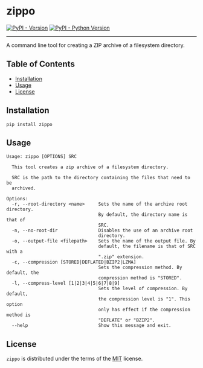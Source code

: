 # zippo

[![PyPI - Version](https://img.shields.io/pypi/v/zippo.svg)](https://pypi.org/project/zippo)
[![PyPI - Python Version](https://img.shields.io/pypi/pyversions/zippo.svg)](https://pypi.org/project/zippo)

-----
A command line tool for creating a ZIP archive of a filesystem directory.

## Table of Contents

- [Installation](#installation)
- [Usage](#usage)
- [License](#license)

## Installation

```console
pip install zippo
```
## Usage

```console
Usage: zippo [OPTIONS] SRC

  This tool creates a zip archive of a filesystem directory.

  SRC is the path to the directory containing the files that need to be
  archived.

Options:
  -r, --root-directory <name>     Sets the name of the archive root directory.
                                  By default, the directory name is that of
                                  SRC.
  -n, --no-root-dir               Disables the use of an archive root
                                  directory.
  -o, --output-file <filepath>    Sets the name of the output file. By
                                  default, the filename is that of SRC with a
                                  ".zip" extension.
  -c, --compression [STORED|DEFLATED|BZIP2|LZMA]
                                  Sets the compression method. By default, the
                                  compression method is "STORED".
  -l, --compress-level [1|2|3|4|5|6|7|8|9]
                                  Sets the level of compression. By default,
                                  the compression level is "1". This option
                                  only has effect if the compression method is
                                  "DEFLATE" or "BZIP2".
  --help                          Show this message and exit.
```

## License

`zippo` is distributed under the terms of the [MIT](https://spdx.org/licenses/MIT.html) license.
